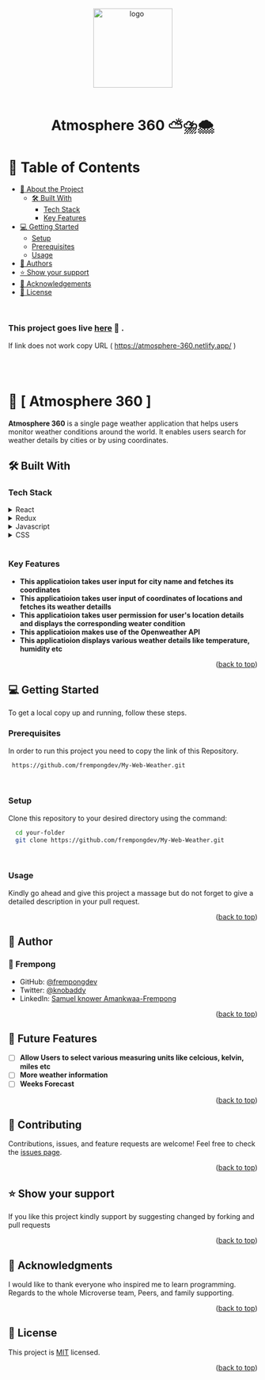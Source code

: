 # 

# 

<a name="readme-top"></a>


<div align="center">

  <img src="https://github.com/frempongdev/Image-Master/assets/117144028/865ef0b1-f566-40fb-97ad-f7c417e21e49" alt="logo" width="160"  height="auto" />
  <br/>
   <br/>

  <h1><b> Atmosphere 360 ⛅⛈️🌨️</b></h1>

</div>

<!-- TABLE OF CONTENTS -->

# 📗 Table of Contents

- [📖 About the Project](#about-project)
  - [🛠 Built With](#built-with)
    - [Tech Stack](#tech-stack)
    - [Key Features](#key-features)
- [💻 Getting Started](#getting-started)
  - [Setup](#setup)
  - [Prerequisites](#prerequisites)
  - [Usage](#usage)
- [👥 Authors](#authors)
- [⭐️ Show your support](#support)
- [🙏 Acknowledgements](#acknowledgements)
- [📝 License](#license)

<br>

<!-- DEPLOYMENT -->
### This project goes live [here](https://atmosphere-360.netlify.app/) 🚀 .
If link does not work copy URL ( https://atmosphere-360.netlify.app/ )

<br>

<!-- DEPLOYMENT -->
<!-- ### Have a look at the project's video presentation [here](https://www.loom.com/share/1f7de2b9345a4d3988c6327952899d30) 📽️ . -->

<br>

<!-- PROJECT DESCRIPTION -->

# 📖 [ Atmosphere 360  ] <a name="about-project"></a>


**Atmosphere 360** is a single page weather application that helps users monitor weather conditions around the world. It enables users search for weather details by cities or by using coordinates.

## 🛠 Built With <a name="built-with"></a>

### Tech Stack <a name="tech-stack"></a>

<details>
  <summary>React</summary>
  <ul>
    <li><a href="https://reactjs.org/">Link to React</a></li>
  </ul>
</details>

<details>
  <summary>Redux</summary>
  <ul>
    <li><a href="https://redux.js.org/">Link to Redux</a></li>
  </ul>
</details>


<details>
  <summary>Javascript</summary>
  <ul>
    <li><a href="https://www.javascript.com/">Link to Javascript</a></li>
  </ul>
</details>

<details>
  <summary>CSS</summary>
  <ul>
    <li><a href="https://developer.mozilla.org/en-US/docs/Web/CSS">Link to CSS</a></li>
  </ul>
</details>

<br>

<!-- Features -->

### Key Features <a name="key-features"></a>

- **This applicatioion takes user input for city name and fetches its coordinates**
- **This applicatioion takes user input of coordinates of locations and fetches its weather detaills**
- **This applicatioion takes user permission for user's location details and displays the corresponding weater condition**
- **This applicatioion makes use of the Openweather API**
- **This applicatioion displays various weather details like temperature, humidity etc**


<p align="right">(<a href="#readme-top">back to top</a>)</p>

<!-- GETTING STARTED -->

## 💻 Getting Started <a name="getting-started"></a>


To get a local copy up and running, follow these steps.

### Prerequisites

In order to run this project you need to copy the link of this Repository.



```sh
 https://github.com/frempongdev/My-Web-Weather.git
```
<br>

### Setup

Clone this repository to your desired directory using the command: 


```sh
  cd your-folder
  git clone https://github.com/frempongdev/My-Web-Weather.git 
```

<br>


### Usage

Kindly go ahead and give this project a massage but do not forget to give a detailed description in your pull request.

<!--
Example command:

```sh
  rails server
```
--->



<p align="right">(<a href="#readme-top">back to top</a>)</p>


<!-- AUTHORs -->

## 👥 Author <a name="authors"></a>
### 👥 Frempong

- GitHub: [@frempongdev](https://github.com/frempongdev)
- Twitter: [@knobaddy](https://twitter.com/knobaddy)
- LinkedIn: [Samuel knower Amankwaa-Frempong](https://www.linkedin.com/in/frempongdev/)





<p align="right">(<a href="#readme-top">back to top</a>)</p>


## 🔭 Future Features <a name="future-features"></a>


- [ ] **Allow Users to select various measuring units like celcious, kelvin, miles etc**
- [ ] **More weather information**
- [ ] **Weeks Forecast**

<p align="right">(<a href="#readme-top">back to top</a>)</p>

<!-- CONTRIBUTING -->
## :handshake: Contributing <a name="contributing"></a>
Contributions, issues, and feature requests are welcome!
Feel free to check the [issues page](../../issues/).

<p align="right">(<a href="#readme-top">back to top</a>)</p>

<!-- SUPPORT -->

## ⭐️ Show your support <a name="support"></a>


If you like this project kindly support by suggesting changed by forking and pull requests

<p align="right">(<a href="#readme-top">back to top</a>)</p>



<!-- ACKNOWLEDGEMENTS -->

## 🙏 Acknowledgments <a name="acknowledgements"></a>

I would like to thank  everyone who inspired me to learn programming. Regards to the whole Microverse team, Peers, and family supporting. 
<!-- <br>A massive Thank You to [Cindy Shin](https://www.behance.net/adagio07) who is the original designer of this [design](https://www.behance.net/gallery/29845175/CC-Global-Summit-2015) -->

<p align="right">(<a href="#readme-top">back to top</a>)</p>

<!-- LICENSE -->

## 📝 License <a name="license"></a>

This project is [MIT](license) licensed.

<p align="right">(<a href="#readme-top">back to top</a>)</p>
